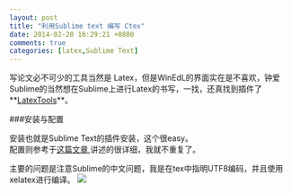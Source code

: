 ```yaml
---
layout: post
title: "利用Sublime text 编写 Ctex"
date: 2014-02-20 16:29:21 +0800
comments: true
categories: [latex,Sublime Text]
---
```


写论文必不可少的工具当然是 Latex，但是WinEdL的界面实在是不喜欢，钟爱Sublime的当然想在Sublime上进行Latex的书写，一找，还真找到插件了**[LatexTools](https://github.com/SublimeText/LaTeXTools/blob/master/README.markdown)**。
<!--more-->

###安装与配置

安装也就是Sublime Text的插件安装，这个很easy。  
配置则参考于[这篇文章](git@github.com:LiamHuang0205/liamhuang0205.github.io.git),讲述的很详细，我就不重复了。  

主要的问题是注意Sublime的中文问题，我是在tex中指明UTF8编码，并且使用xelatex进行编译。
![](http://unkeltao.qiniudn.com/IMG_latex.png)

